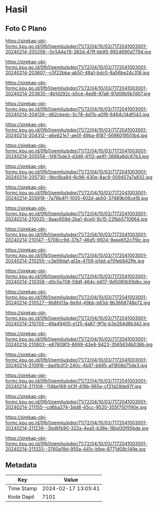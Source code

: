 # Hasil

## Foto C Plano

https://sirekap-obj-formc.kpu.go.id/0fb1/pemilu/pdpr/71/72/04/10/03/7172041003001-20240214-200256--0c544e78-382d-47ff-bb95-9924690d7794.jpg

https://sirekap-obj-formc.kpu.go.id/0fb1/pemilu/pdpr/71/72/04/10/03/7172041003001-20240214-203607--c5f22bba-ab50-48a1-bdc0-8a56be24c318.jpg

https://sirekap-obj-formc.kpu.go.id/0fb1/pemilu/pdpr/71/72/04/10/03/7172041003001-20240214-203835--4b1d292c-b5ce-4ed6-97a8-97d09b5b7d07.jpg

https://sirekap-obj-formc.kpu.go.id/0fb1/pemilu/pdpr/71/72/04/10/03/7172041003001-20240214-204126--d62cbedc-5c78-4d7b-a0f8-6464c14df043.jpg

https://sirekap-obj-formc.kpu.go.id/0fb1/pemilu/pdpr/71/72/04/10/03/7172041003001-20240214-204312--a6e621e7-ae0f-49ba-8187-5698019551b4.jpg

https://sirekap-obj-formc.kpu.go.id/0fb1/pemilu/pdpr/71/72/04/10/03/7172041003001-20240214-205558--5f87bde3-d3d8-4112-ae91-3686a8dc67b3.jpg

https://sirekap-obj-formc.kpu.go.id/0fb1/pemilu/pdpr/71/72/04/10/03/7172041003001-20240214-205730--9bc6ba84-6c98-430e-8ac9-009457a7a832.jpg

https://sirekap-obj-formc.kpu.go.id/0fb1/pemilu/pdpr/71/72/04/10/03/7172041003001-20240214-205919--7a76b4f1-1005-402d-ab50-37489b06ce18.jpg

https://sirekap-obj-formc.kpu.go.id/0fb1/pemilu/pdpr/71/72/04/10/03/7172041003001-20240214-210025--8aac659d-2ba1-4ce0-9c15-22fbb5710664.jpg

https://sirekap-obj-formc.kpu.go.id/0fb1/pemilu/pdpr/71/72/04/10/03/7172041003001-20240214-210147--5708cc9d-37b7-46d5-9924-9eee652c7f8c.jpg

https://sirekap-obj-formc.kpu.go.id/0fb1/pemilu/pdpr/71/72/04/10/03/7172041003001-20240214-210255--c3e59daf-af2e-4759-b1dd-a70feb842ffe.jpg

https://sirekap-obj-formc.kpu.go.id/0fb1/pemilu/pdpr/71/72/04/10/03/7172041003001-20240214-210358--d0c5a708-59df-464c-b617-9d5080b59dbc.jpg

https://sirekap-obj-formc.kpu.go.id/0fb1/pemilu/pdpr/71/72/04/10/03/7172041003001-20240214-210527--9b8fd13a-6e9d-49bb-b63d-9b3668748e72.jpg

https://sirekap-obj-formc.kpu.go.id/0fb1/pemilu/pdpr/71/72/04/10/03/7172041003001-20240214-210705--49a49405-e125-4a87-9f1e-b3e264d8b342.jpg

https://sirekap-obj-formc.kpu.go.id/0fb1/pemilu/pdpr/71/72/04/10/03/7172041003001-20240214-210803--e87609f3-6699-43e8-9423-3565634b038b.jpg

https://sirekap-obj-formc.kpu.go.id/0fb1/pemilu/pdpr/71/72/04/10/03/7172041003001-20240214-210916--dad1b3f3-240c-4b97-b695-a11808d75de3.jpg

https://sirekap-obj-formc.kpu.go.id/0fb1/pemilu/pdpr/71/72/04/10/03/7172041003001-20240214-211106--114be168-bf3f-419b-965e-cf31d29de97f.jpg

https://sirekap-obj-formc.kpu.go.id/0fb1/pemilu/pdpr/71/72/04/10/03/7172041003001-20240214-211155--cd6ba274-3dd8-45cc-9520-355f7501190e.jpg

https://sirekap-obj-formc.kpu.go.id/0fb1/pemilu/pdpr/71/72/04/10/03/7172041003001-20240214-211239--3bd6fb90-322a-4ea5-b38e-18bd30f95bde.jpg

https://sirekap-obj-formc.kpu.go.id/0fb1/pemilu/pdpr/71/72/04/10/03/7172041003001-20240214-211333--3760a19d-955a-441c-bfee-8771d09c149e.jpg


## Metadata

| Key        | Value               |
| ---------- | ------------------- |
| Time Stamp | 2024-02-17 13:05:41 |
| Kode Dapil | 7101                |



